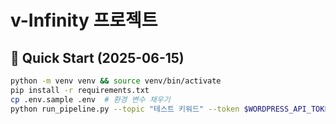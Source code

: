 # v-Infinity 프로젝트

## 🚀 Quick Start (2025-06-15)

```bash
python -m venv venv && source venv/bin/activate
pip install -r requirements.txt
cp .env.sample .env  # 환경 변수 채우기
python run_pipeline.py --topic "테스트 키워드" --token $WORDPRESS_API_TOKEN
```
